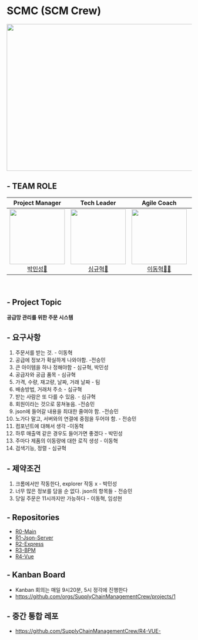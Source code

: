 # SCMC (SCM Crew)
<div align="center">
<img src ="https://github.com/SupplyChainManagementCrew/R0-Main/assets/125641153/b35534ba-5bd9-4f3d-b798-127c286d5a7b" width =700 height=400>
</div>

## - TEAM ROLE

<div align="center">

| **Project Manager** | **Tech Leader** | **Agile Coach** | **Presenter** | **Git Manager** |
| :------: |  :------: | :------: | :------: | :------: |
| [<img src="https://avatars.githubusercontent.com/u/148880521?v=4" height=150 width=150> <br/> 박민성🦖](https://github.com/parc02) | [<img src="https://avatars.githubusercontent.com/u/80744883?v=4" height=150 width=150> <br/> 심규혁🐼](https://github.com/shimguh) | [<img src="https://avatars.githubusercontent.com/u/142721325?v=4" height=150 width=150> <br/> 이동혁🧛‍♂️](https://github.com/ldh0308) | [<img src="https://avatars.githubusercontent.com/u/125641153?v=4" height=150 width=150> <br/> 전승민🐹](https://github.com/CoffeerLatte) | [<img src="https://avatars.githubusercontent.com/u/149128094?v=4" height=150 width=150> <br/> 임성현👻](https://github.com/dhkdtld37) 

</div>

<br>

## - Project Topic
<b> 공급망 관리를 위한 주문 시스템 </b>

## - 요구사항
1. 주문서를 받는 것. - 이동혁
2. 공급에 정보가 확실하게 나와야함. -전승민
3. 큰 아이템을 하나 정해야함 - 심규혁, 박민성
4. 공급자와 공급 품목 - 심규혁
5. 가격, 수량, 재고량, 날짜, 거래 날짜 - 팀
6. 배송방법, 거래처 주소 - 심규혁
7. 받는 사람은 또 다를 수 있음. - 심규혁
8. 회원이라는 것으로 뭉쳐놓음. -전승민
9. json에 들어갈 내용을 최대한 줄여야 함. -전승민
10. 노가다 말고, 서버와의 연결에 중점을 두어야 함. - 전승민
11. 컴포넌트에 대해서 생각 -이동혁
12. 하루 매출액 같은 경우도 들어가면 좋겠다 - 박민성
13. 주마다 제품의 이동량에 대한 로직 생성 - 이동혁
14. 검색기능, 정렬 - 심규혁

## - 제약조건
1. 크롬에서만 작동한다, explorer 작동 x - 박민성
2. 너무 많은 정보를 담을 순 없다. json의 항목들 - 전승민
3. 당일 주문은 11시까지만 가능하다 - 이동혁, 임성현

## - Repositories
- [R0-Main](https://github.com/SupplyChainManagementCrew/R0-Main)
- [R1-Json-Server](https://github.com/SupplyChainManagementCrew/R1-Json-Server)
- [R2-Express](https://github.com/SupplyChainManagementCrew/R2-Express)
- [R3-BPM](https://github.com/SupplyChainManagementCrew/R3-NPM)
- [R4-Vue](https://github.com/SupplyChainManagementCrew/R4-VUE-)

## - Kanban Board
- Kanban 회의는 매일 9시20분, 5시 정각에 진행한다
- https://github.com/orgs/SupplyChainManagementCrew/projects/1

## - 중간 통합 레포
- https://github.com/SupplyChainManagementCrew/R4-VUE-


